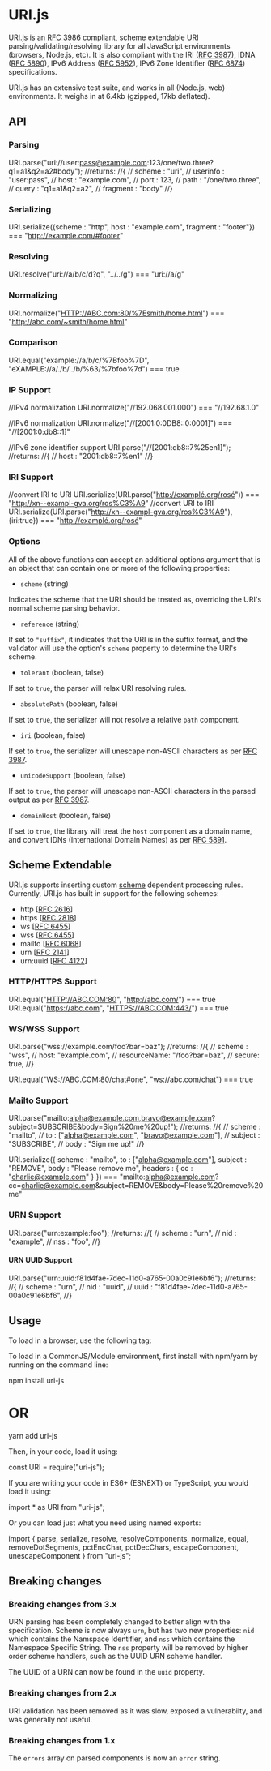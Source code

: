# URI.js

URI.js is an [RFC 3986](http://www.ietf.org/rfc/rfc3986.txt) compliant, scheme extendable URI parsing/validating/resolving library for all JavaScript environments (browsers, Node.js, etc).
It is also compliant with the IRI ([RFC 3987](http://www.ietf.org/rfc/rfc3987.txt)), IDNA ([RFC 5890](http://www.ietf.org/rfc/rfc5890.txt)), IPv6 Address ([RFC 5952](http://www.ietf.org/rfc/rfc5952.txt)), IPv6 Zone Identifier ([RFC 6874](http://www.ietf.org/rfc/rfc6874.txt)) specifications.

URI.js has an extensive test suite, and works in all (Node.js, web) environments. It weighs in at 6.4kb (gzipped, 17kb deflated).

## API

### Parsing

 URI.parse("uri://user:pass@example.com:123/one/two.three?q1=a1&q2=a2#body");
 //returns:
 //{
 //  scheme : "uri",
 //  userinfo : "user:pass",
 //  host : "example.com",
 //  port : 123,
 //  path : "/one/two.three",
 //  query : "q1=a1&q2=a2",
 //  fragment : "body"
 //}

### Serializing

 URI.serialize({scheme : "http", host : "example.com", fragment : "footer"}) === "<http://example.com/#footer>"

### Resolving

 URI.resolve("uri://a/b/c/d?q", "../../g") === "uri://a/g"

### Normalizing

 URI.normalize("<HTTP://ABC.com:80/%7Esmith/home.html>") === "<http://abc.com/~smith/home.html>"

### Comparison

 URI.equal("example://a/b/c/%7Bfoo%7D", "eXAMPLE://a/./b/../b/%63/%7bfoo%7d") === true

### IP Support

 //IPv4 normalization
 URI.normalize("//192.068.001.000") === "//192.68.1.0"

 //IPv6 normalization
 URI.normalize("//[2001:0:0DB8::0:0001]") === "//[2001:0:db8::1]"

 //IPv6 zone identifier support
 URI.parse("//[2001:db8::7%25en1]");
 //returns:
 //{
 //  host : "2001:db8::7%en1"
 //}

### IRI Support

 //convert IRI to URI
 URI.serialize(URI.parse("<http://examplé.org/rosé>")) === "<http://xn--exampl-gva.org/ros%C3%A9>"
 //convert URI to IRI
 URI.serialize(URI.parse("<http://xn--exampl-gva.org/ros%C3%A9>"), {iri:true}) === "<http://examplé.org/rosé>"

### Options

All of the above functions can accept an additional options argument that is an object that can contain one or more of the following properties:

* `scheme` (string)

 Indicates the scheme that the URI should be treated as, overriding the URI's normal scheme parsing behavior.

* `reference` (string)

 If set to `"suffix"`, it indicates that the URI is in the suffix format, and the validator will use the option's `scheme` property to determine the URI's scheme.

* `tolerant` (boolean, false)

 If set to `true`, the parser will relax URI resolving rules.

* `absolutePath` (boolean, false)

 If set to `true`, the serializer will not resolve a relative `path` component.

* `iri` (boolean, false)

 If set to `true`, the serializer will unescape non-ASCII characters as per [RFC 3987](http://www.ietf.org/rfc/rfc3987.txt).

* `unicodeSupport` (boolean, false)

 If set to `true`, the parser will unescape non-ASCII characters in the parsed output as per [RFC 3987](http://www.ietf.org/rfc/rfc3987.txt).

* `domainHost` (boolean, false)

 If set to `true`, the library will treat the `host` component as a domain name, and convert IDNs (International Domain Names) as per [RFC 5891](http://www.ietf.org/rfc/rfc5891.txt).

## Scheme Extendable

URI.js supports inserting custom [scheme](http://en.wikipedia.org/wiki/URI_scheme) dependent processing rules. Currently, URI.js has built in support for the following schemes:

* http \[[RFC 2616](http://www.ietf.org/rfc/rfc2616.txt)\]
* https \[[RFC 2818](http://www.ietf.org/rfc/rfc2818.txt)\]
* ws \[[RFC 6455](http://www.ietf.org/rfc/rfc6455.txt)\]
* wss \[[RFC 6455](http://www.ietf.org/rfc/rfc6455.txt)\]
* mailto \[[RFC 6068](http://www.ietf.org/rfc/rfc6068.txt)\]
* urn \[[RFC 2141](http://www.ietf.org/rfc/rfc2141.txt)\]
* urn:uuid \[[RFC 4122](http://www.ietf.org/rfc/rfc4122.txt)\]

### HTTP/HTTPS Support

 URI.equal("<HTTP://ABC.COM:80>", "<http://abc.com/>") === true
 URI.equal("<https://abc.com>", "<HTTPS://ABC.COM:443/>") === true

### WS/WSS Support

 URI.parse("wss://example.com/foo?bar=baz");
 //returns:
 //{
 // scheme : "wss",
 // host: "example.com",
 // resourceName: "/foo?bar=baz",
 // secure: true,
 //}

 URI.equal("WS://ABC.COM:80/chat#one", "ws://abc.com/chat") === true

### Mailto Support

 URI.parse("mailto:alpha@example.com,<bravo@example.com>?subject=SUBSCRIBE&body=Sign%20me%20up!");
 //returns:
 //{
 // scheme : "mailto",
 // to : ["alpha@example.com", "bravo@example.com"],
 // subject : "SUBSCRIBE",
 // body : "Sign me up!"
 //}

 URI.serialize({
  scheme : "mailto",
  to : ["alpha@example.com"],
  subject : "REMOVE",
  body : "Please remove me",
  headers : {
   cc : "<charlie@example.com>"
  }
 }) === "mailto:alpha@example.com?cc=<charlie@example.com>&subject=REMOVE&body=Please%20remove%20me"

### URN Support

 URI.parse("urn:example:foo");
 //returns:
 //{
 // scheme : "urn",
 // nid : "example",
 // nss : "foo",
 //}

#### URN UUID Support

 URI.parse("urn:uuid:f81d4fae-7dec-11d0-a765-00a0c91e6bf6");
 //returns:
 //{
 // scheme : "urn",
 // nid : "uuid",
 // uuid : "f81d4fae-7dec-11d0-a765-00a0c91e6bf6",
 //}

## Usage

To load in a browser, use the following tag:

 <script type="text/javascript" src="uri-js/dist/es5/uri.all.min.js"></script>

To load in a CommonJS/Module environment, first install with npm/yarn by running on the command line:

 npm install uri-js

# OR

 yarn add uri-js

Then, in your code, load it using:

 const URI = require("uri-js");

If you are writing your code in ES6+ (ESNEXT) or TypeScript, you would load it using:

 import * as URI from "uri-js";

Or you can load just what you need using named exports:

 import { parse, serialize, resolve, resolveComponents, normalize, equal, removeDotSegments, pctEncChar, pctDecChars, escapeComponent, unescapeComponent } from "uri-js";

## Breaking changes

### Breaking changes from 3.x

URN parsing has been completely changed to better align with the specification. Scheme is now always `urn`, but has two new properties: `nid` which contains the Namspace Identifier, and `nss` which contains the Namespace Specific String. The `nss` property will be removed by higher order scheme handlers, such as the UUID URN scheme handler.

The UUID of a URN can now be found in the `uuid` property.

### Breaking changes from 2.x

URI validation has been removed as it was slow, exposed a vulnerabilty, and was generally not useful.

### Breaking changes from 1.x

The `errors` array on parsed components is now an `error` string.

